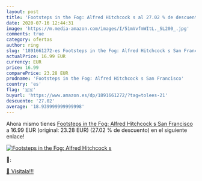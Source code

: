 ```yaml
---
layout: post
title: 'Footsteps in the Fog: Alfred Hitchcock s al 27.02 % de descuento'
date: 2020-07-16 12:44:31
image: 'https://m.media-amazon.com/images/I/51mVvfmWItL._SL200_.jpg'
comments: true
category: ofertas
author: ring
slug: '1891661272-es Footsteps in the Fog: Alfred Hitchcock s San Francisco'
actualPrice: 16.99 EUR
currency: EUR
price: 16.99
comparePrice: 23.28 EUR
prodname: 'Footsteps in the Fog: Alfred Hitchcock s San Francisco'
country: 'es'
flag: '🇪🇸'
buyurl: 'https://www.amazon.es/dp/1891661272/?tag=tolees-21'
descuento: '27.02'
average: '18.939999999999998'
---
```


Ahora mismo tienes [Footsteps in the Fog: Alfred Hitchcock s San Francisco](https://www.amazon.es/dp/1891661272/?tag=tolees-21) a 16.99 EUR (original: 23.28 EUR) (27.02 %  de descuento) en el siguiente enlace!

[![Footsteps in the Fog: Alfred Hitchcock s](https://m.media-amazon.com/images/I/51mVvfmWItL._SL200_.jpg)](https://www.amazon.es/dp/1891661272/?tag=tolees-21)

🔎:


[🛒 Visítala!!!](https://www.amazon.es/dp/1891661272/?tag=tolees-21)
